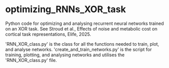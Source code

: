 # optimizing_RNNs_XOR_task
Python code for optimizing and analysing recurrent neural networks trained on an XOR task. See Stroud et al., Effects of noise and metabolic cost on
cortical task representations, Elife, 2025.

'RNN_XOR_class.py' is the class for all the functions needed to train, plot, and analyse networks.
'create_and_train_networks.py' is the script for training, plotting, and analysing networks and utilises the 'RNN_XOR_class.py' file.
